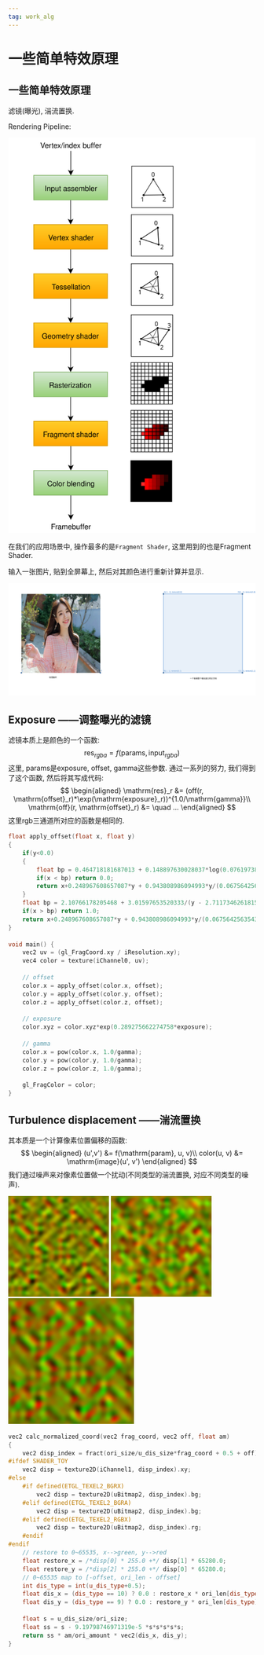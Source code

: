 ```yaml
---
tag: work_alg
---
```

# 一些简单特效原理

## 一些简单特效原理

滤镜(曝光), 湍流置换.



Rendering Pipeline:

![](rc/vulkan_simplified_pipeline.svg)

在我们的应用场景中, 操作最多的是`Fragment Shader`, 这里用到的也是Fragment Shader.

输入一张图片, 贴到全屏幕上, 然后对其颜色进行重新计算并显示.

![](rc/render_full_image.png)

## Exposure ——调整曝光的滤镜

滤镜本质上是颜色的一个函数:
$$
\mathrm{res}_{rgba} = f(\mathrm{params},\mathrm{input}_{rgba})
$$
这里, $\mathrm{params}$是exposure, offset, gamma这些参数.  通过一系列的努力, 我们得到了这个函数, 然后将其写成代码:
$$
\begin{aligned}
\mathrm{res}_r &= (off(r, \mathrm{offset}_r)*\exp(\mathrm{exposure}_r))^{1.0/\mathrm{gamma}}\\
\mathrm{off}(r, \mathrm{offset}_r) &= \quad ... 
\end{aligned}
$$
这里rgb三通道所对应的函数是相同的.

```c++
float apply_offset(float x, float y)
{
    if(y<0.0)
    {
        float bp = 0.464718181687013 + 0.148897630028037*log(0.0761973876132542 - 3.69128928500786*y) - 0.374675386588236*y;
        if(x < bp) return 0.0;
        return x+0.248967608657087*y + 0.943808986094993*y/(0.0675642563543009 + x + 1.82290859887865*y + 0.943808986094993*x*y + 4.19494506868985*x*x*x - 0.943808986094993*y*y);
    }
    float bp = 2.10766178205468 + 3.01597653520333/(y - 2.71173462618154);
    if(x > bp) return 1.0;
    return x+0.248967608657087*y + 0.943808986094993*y/(0.0675642563543009 + x + 1.82290859887865*y +0.943808986094993*x*y + 4.19494506868985*x*x*x - 0.943808986094993*y*y);
}

void main() {
    vec2 uv = (gl_FragCoord.xy / iResolution.xy);
    vec4 color = texture(iChannel0, uv);
    
    // offset
    color.x = apply_offset(color.x, offset);
    color.y = apply_offset(color.y, offset);
    color.z = apply_offset(color.z, offset);

    // exposure
    color.xyz = color.xyz*exp(0.289275662274758*exposure);

    // gamma
    color.x = pow(color.x, 1.0/gamma);
    color.y = pow(color.y, 1.0/gamma);
    color.z = pow(color.z, 1.0/gamma);
    
    gl_FragColor = color;
}
```

## Turbulence displacement ——湍流置换

其本质是一个计算像素位置偏移的函数:
$$
\begin{aligned}
(u',v') &= f(\mathrm{param}, u, v)\\
color(u, v) &= \mathrm{image}(u', v')
\end{aligned}
$$
我们通过噪声来对像素位置做一个扰动(不同类型的湍流置换, 对应不同类型的噪声).

<img src="rc/bulge_dis.png" style="zoom:20%;" />

 

<img src="rc/turb_dis.png" style="zoom:20%;" />

<img src="rc/twist_dis.png" style="zoom:25%;" />

```c++
vec2 calc_normalized_coord(vec2 frag_coord, vec2 off, float am)
{
    vec2 disp_index = fract(ori_size/u_dis_size*frag_coord + 0.5 + off);
#ifdef SHADER_TOY
    vec2 disp = texture2D(iChannel1, disp_index).xy;
#else
    #if defined(ETGL_TEXEL2_BGRX)
        vec2 disp = texture2D(uBitmap2, disp_index).bg;
    #elif defined(ETGL_TEXEL2_BGRA)
        vec2 disp = texture2D(uBitmap2, disp_index).bg;
    #elif defined(ETGL_TEXEL2_RGBX)
        vec2 disp = texture2D(uBitmap2, disp_index).rg;
    #endif
#endif
    // restore to 0~65535, x-->green, y-->red
    float restore_x = /*disp[0] * 255.0 +*/ disp[1] * 65280.0;
    float restore_y = /*disp[2] * 255.0 +*/ disp[0] * 65280.0;
    // 0~65535 map to [-offset, ori_len - offset]
    int dis_type = int(u_dis_type+0.5);
    float dis_x = (dis_type == 10) ? 0.0 : restore_x * ori_len[dis_type] * 1.525902189669642e-5 - offset[dis_type];
    float dis_y = (dis_type == 9) ? 0.0 : restore_y * ori_len[dis_type] * 1.525902189669642e-5 - offset[dis_type];

    float s = u_dis_size/ori_size;
    float ss = s - 9.19798746971319e-5 *s*s*s*s*s;
    return ss * am/ori_amount * vec2(dis_x, dis_y);
}
```

